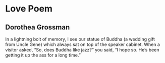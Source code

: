 # Love Poem
## Dorothea Grossman
In a lightning bolt
of memory,
I see our statue of Buddha
(a wedding gift from Uncle Gene)
which always sat
on top of the speaker cabinet.
When a visitor asked,
“So, does Buddha like jazz?”
you said, “I hope so.
He’s been getting it up the ass
for a long time.”